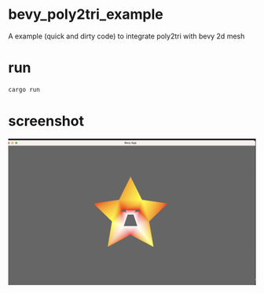 # bevy_poly2tri_example

A example (quick and dirty code) to integrate poly2tri with bevy 2d mesh

# run
```bash
cargo run
```

# screenshot

![screenshot](assets/demo.jpg)